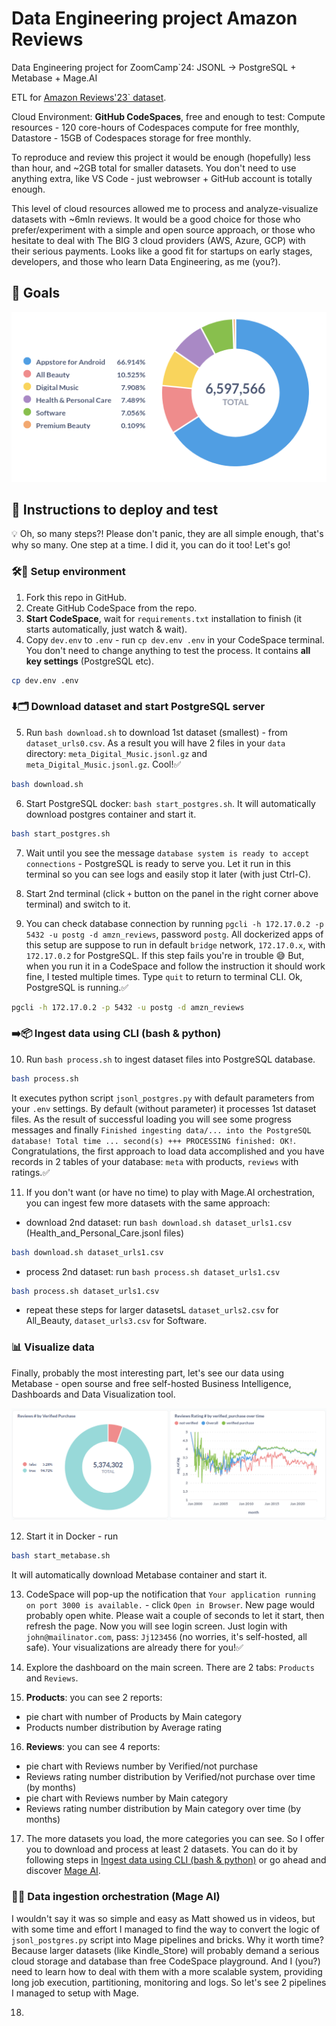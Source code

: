# Data Engineering project Amazon Reviews

Data Engineering project for ZoomCamp`24: JSONL -> PostgreSQL + Metabase + Mage.AI

ETL for [Amazon Reviews'23` dataset](https://amazon-reviews-2023.github.io/).

Cloud Environment: **GitHub CodeSpaces**, free and enough to test: Compute resources - 120 core-hours of Codespaces compute for free monthly, Datastore - 15GB of Codespaces storage for free monthly. 

To reproduce and review this project it would be enough (hopefully) less than hour, and ~2GB total for smaller datasets. You don't need to use anything extra, like VS Code - just webrowser + GitHub account is totally enough.

This level of cloud resources allowed me to process and analyze-visualize datasets with ~6mln reviews.
It would be a good choice for those who prefer/experiment with a simple and open source approach, or those who hesitate to deal with The BIG 3 cloud providers (AWS, Azure, GCP) with their serious payments. Looks like a good fit for startups on early stages, developers, and those who learn Data Engineering, as me (you?).     

## 🎯 Goals

![Reviews by Main category](/screenshots/pie-chart-reviews-by-main-category.png)


## 🚀 Instructions to deploy and test

💡 Oh, so many steps?! Please don't panic, they are all simple enough, that's why so many. One step at a time. I did it, you can do it too! Let's go!

### 🛠️🧰 Setup environment

1. Fork this repo in GitHub.
2. Create GitHub CodeSpace from the repo.
3. **Start CodeSpace**, wait for `requirements.txt` installation to finish (it starts automatically, just watch & wait).
4. Copy `dev.env` to `.env` - run `cp dev.env .env` in your CodeSpace terminal. You don't need to change anything to test the process. It contains **all key settings** (PostgreSQL etc).
```bash
cp dev.env .env
```

### ⬇️🗂 Download dataset and start PostgreSQL server

5. Run `bash download.sh` to download 1st dataset (smallest) - from `dataset_urls0.csv`. As a result you will have 2 files in your `data` directory: `meta_Digital_Music.jsonl.gz` and `meta_Digital_Music.jsonl.gz`. Cool!✅
```bash
bash download.sh
```
6. Start PostgreSQL docker: `bash start_postgres.sh`. It will automatically download postgres container and start it.
```bash
bash start_postgres.sh
```
7. Wait until you see the message `database system is ready to accept connections` - PostgreSQL is ready to serve you. Let it run in this terminal so you can see logs and easily stop it later (with just Ctrl-C).

8. Start 2nd terminal (click `+` button on the panel in the right corner above terminal) and switch to it. 
9. You can check database connection by running `pgcli -h 172.17.0.2 -p 5432 -u postg -d amzn_reviews`, password `postg`. All dockerized apps of this setup are suppose to run in default `bridge` network, `172.17.0.x`, with `172.17.0.2` for PostgreSQL. If this step fails you're in trouble 😅 But, when you run it in a CodeSpace and follow the instruction it should work fine, I tested multiple times. Type `quit` to return to terminal CLI. Ok, PostgreSQL is running.✅
```bash
pgcli -h 172.17.0.2 -p 5432 -u postg -d amzn_reviews
```

### ➡️📦️ Ingest data using CLI (bash & python)

10. Run `bash process.sh` to ingest dataset files into PostgreSQL database. 
```bash
bash process.sh
```
It executes python script `jsonl_postgres.py` with default parameters from your `.env` settings. By default (without parameter) it processes 1st dataset files. As the result of successful loading you will see some progress messages and finally `Finished ingesting data/... into the PostgreSQL database! Total time ... second(s) +++ PROCESSING finished: OK!`. Congratulations, the first approach to load data accomplished and you have records in 2 tables of your database: `meta` with products, `reviews` with ratings.✅ 

11. If you don't want (or have no time) to play with Mage.AI orchestration, you can ingest few more datasets with the same approach: 
- download 2nd dataset: run `bash download.sh dataset_urls1.csv` (Health_and_Personal_Care.jsonl files)
```bash
bash download.sh dataset_urls1.csv
```
- process 2nd dataset: run `bash process.sh dataset_urls1.csv` 
```bash
bash process.sh dataset_urls1.csv
```
- repeat these steps for larger datasetsL `dataset_urls2.csv` for All_Beauty, `dataset_urls3.csv` for Software.

### 📊 Visualize data

Finally, probably the most interesting part, let's see our data using Metabase - open sourse and free self-hosted Business Intelligence, Dashboards and Data Visualization tool. 

![Reviews by Verified purchase](/screenshots/reviews-by-verified-purchase-monthly.png)

12. Start it in Docker - run 
```bash
bash start_metabase.sh
```
It will automatically download Metabase container and start it.

13. CodeSpace will pop-up the notification that `Your application running on port 3000 is available.` - click `Open in Browser`. New page would probably open white. Please wait a couple of seconds to let it start, then refresh the page. Now you will see login screen. Just login with `john@mailinator.com`, pass: `Jj123456` (no worries, it's self-hosted, all safe). Your visualizations are already there for you!✅

14. Explore the dashboard on the main screen. There are 2 tabs: `Products` and `Reviews`.
15. **Products**: you can see 2 reports:
- pie chart with number of Products by Main category
- Products number distribution by Average rating 
16. **Reviews**: you can see 4 reports:
- pie chart with Reviews number by Verified/not purchase
- Reviews rating number distribution by Verified/not purchase over time (by months)  
- pie chart with Reviews number by Main category
- Reviews rating number distribution by Main category over time (by months)  

17. The more datasets you load, the more categories you can see. So I offer you to download and process at least 2 datasets. You can do it by following steps in [Ingest data using CLI (bash & python)](%EF%B8%8F%EF%B8%8F-ingest-data-using-cli-bash--python) or go ahead and discover [Mage AI](#%EF%B8%8F-data-ingestion-orchestration-mage-ai).

### 🧙‍♀️ Data ingestion orchestration (Mage AI)

I wouldn't say it was so simple and easy as Matt showed us in videos, but with some time and effort I managed to find the way to convert the logic of `jsonl_postgres.py` script into Mage pipelines and bricks. Why it worth time? Because larger datasets (like Kindle_Store) will probably demand a serious cloud storage and database than free CodeSpace playground. And I (you?) need to learn how to deal with them with a more scalable system, providing long job execution, partitioning, monitoring and logs. So let's see 2 pipelines I managed to setup with Mage. 

18. 



